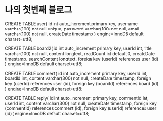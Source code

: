 <h1>나의 첫번째 블로그</h1>
CREATE TABLE user(
   id int auto_increment primary key,
    username varchar(100) not null unique,
    password varchar(100) not null,
    email varchar(100) not null,
    createDate timestamp
) engine=InnoDB default charset=utf8;

CREATE TABLE board2(
   id int auto_increment primary key,
    userId int,
    title varchar(100) not null,
    content longtext,
    readCount int default 0,
    createDate timestamp,
    searchContent longtext,
    foreign key (userId) references user (id)
) engine=InnoDB default charset=utf8;


CREATE TABLE comment(
   id int auto_increment primary key,
    userId int,
    boardId int,
    content varchar(300) not null,
    createDate timestamp,
    foreign key (userId) references user (id),
    foreign key (boardId) references board (id)
) engine=InnoDB default charset=utf8;

CREATE TABLE reply(
   id int auto_increment primary key,
   commentId int,
    userId int,
    content varchar(300) not null,
    createDate timestamp,
    foreign key (commentId) references comment (id),
    foreign key (userId) references user (id)
)engine=InnoDB default charset=utf8;

